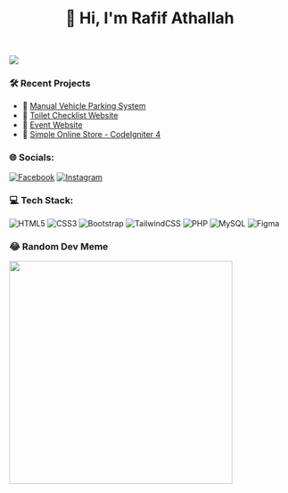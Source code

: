 <h1 align="center">👋 Hi, I'm Rafif Athallah</h1>
<br>

[![](https://visitcount.itsvg.in/api?id=zangetsuuuu&icon=0&color=12)](https://visitcount.itsvg.in)

### 🛠️ Recent Projects
- 🚗 [Manual Vehicle Parking System](https://github.com/zangetsuuuu/sistem-parkir-kendaraan)
- 🚽 [Toilet Checklist Website](https://github.com/zangetsuuuu/sistem-checklist-kebersihan-toilet)
- 🎉 [Event Website](https://github.com/zangetsuuuu/event-website)
- 🏪 [Simple Online Store - CodeIgniter 4](https://github.com/zangetsuuuu/ci4-online-store)

### 🌐 Socials:
[![Facebook](https://img.shields.io/badge/Facebook-%231877F2.svg?logo=Facebook&logoColor=white)](https://facebook.com/profile.php?id=100017082106280) [![Instagram](https://img.shields.io/badge/Instagram-%23E4405F.svg?logo=Instagram&logoColor=white)](https://instagram.com/rafthllh) 

### 💻 Tech Stack:
![HTML5](https://img.shields.io/badge/html5-%23E34F26.svg?style=for-the-badge&logo=html5&logoColor=white) ![CSS3](https://img.shields.io/badge/css3-%231572B6.svg?style=for-the-badge&logo=css3&logoColor=white) ![Bootstrap](https://img.shields.io/badge/bootstrap-%238511FA.svg?style=for-the-badge&logo=bootstrap&logoColor=white) ![TailwindCSS](https://img.shields.io/badge/tailwindcss-%2338B2AC.svg?style=for-the-badge&logo=tailwind-css&logoColor=white) ![PHP](https://img.shields.io/badge/php-%23777BB4.svg?style=for-the-badge&logo=php&logoColor=white) ![MySQL](https://img.shields.io/badge/mysql-%2300000f.svg?style=for-the-badge&logo=mysql&logoColor=white) ![Figma](https://img.shields.io/badge/figma-%23F24E1E.svg?style=for-the-badge&logo=figma&logoColor=white)

### 😂 Random Dev Meme
<img src='https://randommeme-five.vercel.app/' style="height: 400px;"/>

